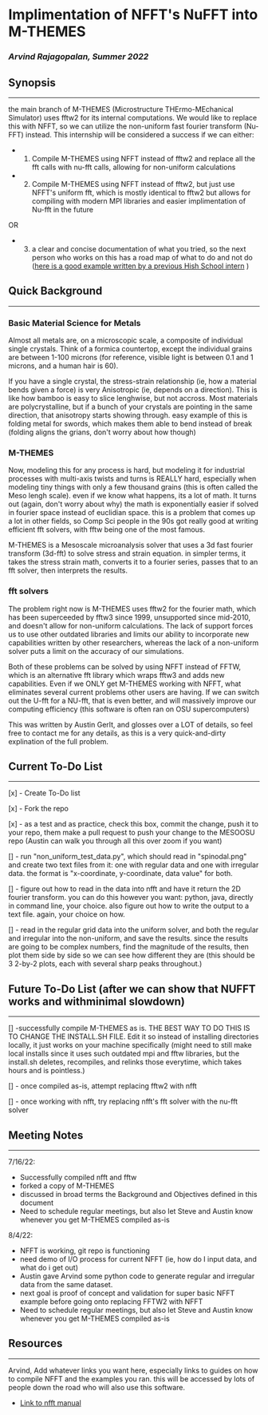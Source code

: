 # Implimentation of NFFT's NuFFT into M-THEMES

### *Arvind Rajagopalan, Summer 2022*



## Synopsis
---
the main branch of M-THEMES (Microstructure THErmo-MEchanical Simulator) uses fftw2 for its internal computations. We would like to replace this with NFFT, so we can utilize the non-uniform fast fourier transform (Nu-FFT) instead. This internship will be considered a success if we can either:
* 1. Compile M-THEMES using NFFT instead of fftw2 and replace all the fft calls with nu-fft calls, allowing for non-uniform calculations

* 2. Compile M-THEMES using NFFT instead of fftw2, but just use NFFT's uniform fft, which is mostly identical to fftw2 but allows for compiling with modern MPI libraries and easier implimentation of Nu-fft in the future

OR

* 3. a clear and concise documentation of what you tried, so the next person who works on this has a road map of what to do and not do ([here is a good example written by a previous Hish School intern](https://github.com/mesoOSU/M-THEMES/blob/hdf5/writeup.md) )


## Quick Background
---
### Basic Material Science for Metals
Almost all metals are, on a microscopic scale, a composite of individual single crystals. Think of a formica countertop, except the individual grains are between 1-100 microns (for reference, visible light is between 0.1 and 1 microns, and a human hair is 60).

If you have a single crystal, the stress-strain relationship (ie, how a material bends given a force) is very Anisotropic (ie, depends on a direction). This is like how bamboo is easy to slice lenghwise, but not accross. Most materials are polycrystalline, but if a bunch of your crystals are pointing in the same direction, that anisotropy starts showing through. easy example of this is folding metal for swords, which makes them able to bend instead of break (folding aligns the grians, don't worry about how though)

### M-THEMES
Now, modeling this for any process is hard, but modeling it for industrial processes with multi-axis twists and turns is REALLY hard, especially when modeling tiny things with only a few thousand grains (this is often called the Meso lengh scale). even if we know what happens, its a lot of math. It turns out (again, don't worry about why) the math is exponentially easier if solved in fourier space instead of euclidian space. this is a problem that comes up a lot in other fields, so Comp Sci people in the 90s got really good at writing efficient fft solvers, with fftw being one of the most famous.

M-THEMES is a Mesoscale microanalysis solver that uses a 3d fast fourier transform (3d-fft) to solve stress and strain equation. in simpler terms, it takes the stress strain math, converts it to a fourier series, passes that to an fft solver, then interprets the results.

### fft solvers

The problem right now is M-THEMES uses fftw2 for the fourier math, which has been superceeded by fftw3 since 1999, unsupported since mid-2010, and doesn't allow for non-uniform calculations. The lack of support forces us to use other outdated libraries and limits our ability to incorporate new capabilities written by other researchers, whereas the lack of a non-uniform solver puts a limit on the accuracy of our simulations.

Both of these problems can be solved by using NFFT instead of FFTW, which is an alternative fft library which wraps fftw3 and adds new capabilities. Even if we ONLY get M-THEMES working with NFFT, what eliminates several current problems other users are having. If we can switch out the U-fft for a NU-fft, that is even better, and will massively improve our computing efficiency (this software is often ran on OSU supercomputers)

This was written by Austin Gerlt, and glosses over a LOT of details, so feel free to contact me for any details, as this is a very quick-and-dirty explination of the full problem.

## Current To-Do List
---
[x] - Create To-Do list

[x] - Fork the repo


[x] - as a test and as practice, check this box, commit the change, push it to your repo, them make a pull request to push your change to the MESOOSU repo (Austin can walk you through all this over zoom if you want) 

[] - run "non_uniform_test_data.py", which should read in "spinodal.png" and create two text files from it: one with regular data and one with irregular data. the format is "x-coordinate, y-coordinate, data value" for both. 

[] - figure out how to read in the data into nfft and have it return the 2D fourier transform. you can do this however you want: python, java, directly in command line, your choice. also figure out how to write the output to a text file. again, your choice on how.

[] - read in the regular grid data into the uniform solver, and both the regular and irregular into the non-uniform, and save the results. since the results are going to be complex numbers, find the magnitude of the results, then plot them side by side so we can see how different they are (this should be 3 2-by-2 plots, each with several sharp peaks throughout.)


## Future To-Do List (after we can show that NUFFT works and withminimal slowdown)
---


[] -successfully compile M-THEMES as is. THE BEST WAY TO DO THIS IS TO CHANGE THE INSTALL.SH FILE. Edit it so instead of installing directories locally, it just works on your machine specifically (might need to still make local installs since it uses such outdated mpi and fftw libraries, but the install.sh deletes, recompiles, and relinks those everytime, which takes hours and is pointless.)

[] - once compiled as-is, attempt replacing fftw2 with nfft

[] - once working with nfft, try replacing nfft's fft solver with the nu-fft solver


## Meeting Notes
---

7/16/22:
- Successfully compiled nfft and fftw
- forked a copy of M-THEMES
- discussed in broad terms the Background and Objectives defined in this document
- Need to schedule regular meetings, but also let Steve and Austin know whenever you get M-THEMES compiled as-is 

8/4/22:
- NFFT is working, git repo is functioning
- need demo of I/O process for current NFFT (ie, how do I input data, and what do i get out)
- Austin gave Arvind some python code to generate regular and irregular data from the same dataset.
- next goal is proof of concept and validation for super basic NFFT example before going onto replacing FFTW2 with NFFT
- Need to schedule regular meetings, but also let Steve and Austin know whenever you get M-THEMES compiled as-is 

## Resources
---
Arvind, Add whatever links you want here, especially links to guides on how to compile NFFT and the examples you ran. this will be accessed by lots of people down the road who will also use this software.

-  [Link to nfft manual](https://www-user.tu-chemnitz.de/~potts/nfft/guide/nfft3.pdf)


